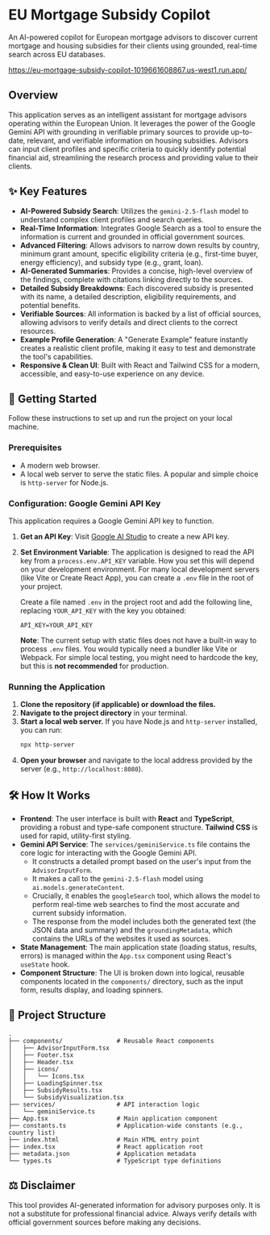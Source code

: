 # EU Mortgage Subsidy Copilot

An AI-powered copilot for European mortgage advisors to discover current mortgage and housing subsidies for their clients using grounded, real-time search across EU databases.

https://eu-mortgage-subsidy-copilot-1019661608867.us-west1.run.app/

## Overview

This application serves as an intelligent assistant for mortgage advisors operating within the European Union. It leverages the power of the Google Gemini API with grounding in verifiable primary sources to provide up-to-date, relevant, and verifiable information on housing subsidies. Advisors can input client profiles and specific criteria to quickly identify potential financial aid, streamlining the research process and providing value to their clients.

## ✨ Key Features

- **AI-Powered Subsidy Search**: Utilizes the `gemini-2.5-flash` model to understand complex client profiles and search queries.
- **Real-Time Information**: Integrates Google Search as a tool to ensure the information is current and grounded in official government sources.
- **Advanced Filtering**: Allows advisors to narrow down results by country, minimum grant amount, specific eligibility criteria (e.g., first-time buyer, energy efficiency), and subsidy type (e.g., grant, loan).
- **AI-Generated Summaries**: Provides a concise, high-level overview of the findings, complete with citations linking directly to the sources.
- **Detailed Subsidy Breakdowns**: Each discovered subsidy is presented with its name, a detailed description, eligibility requirements, and potential benefits.
- **Verifiable Sources**: All information is backed by a list of official sources, allowing advisors to verify details and direct clients to the correct resources.
- **Example Profile Generation**: A "Generate Example" feature instantly creates a realistic client profile, making it easy to test and demonstrate the tool's capabilities.
- **Responsive & Clean UI**: Built with React and Tailwind CSS for a modern, accessible, and easy-to-use experience on any device.

## 🚀 Getting Started

Follow these instructions to set up and run the project on your local machine.

### Prerequisites

- A modern web browser.
- A local web server to serve the static files. A popular and simple choice is `http-server` for Node.js.

### Configuration: Google Gemini API Key

This application requires a Google Gemini API key to function.

1.  **Get an API Key**: Visit [Google AI Studio](https://aistudio.google.com/app/apikey) to create a new API key.
2.  **Set Environment Variable**: The application is designed to read the API key from a `process.env.API_KEY` variable. How you set this will depend on your development environment. For many local development servers (like Vite or Create React App), you can create a `.env` file in the root of your project.

    Create a file named `.env` in the project root and add the following line, replacing `YOUR_API_KEY` with the key you obtained:

    ```
    API_KEY=YOUR_API_KEY
    ```

    **Note**: The current setup with static files does not have a built-in way to process `.env` files. You would typically need a bundler like Vite or Webpack. For simple local testing, you might need to hardcode the key, but this is **not recommended** for production.

### Running the Application

1.  **Clone the repository (if applicable) or download the files.**
2.  **Navigate to the project directory** in your terminal.
3.  **Start a local web server.** If you have Node.js and `http-server` installed, you can run:
    ```bash
    npx http-server
    ```
4.  **Open your browser** and navigate to the local address provided by the server (e.g., `http://localhost:8080`).

## 🛠️ How It Works

-   **Frontend**: The user interface is built with **React** and **TypeScript**, providing a robust and type-safe component structure. **Tailwind CSS** is used for rapid, utility-first styling.
-   **Gemini API Service**: The `services/geminiService.ts` file contains the core logic for interacting with the Google Gemini API.
    -   It constructs a detailed prompt based on the user's input from the `AdvisorInputForm`.
    -   It makes a call to the `gemini-2.5-flash` model using `ai.models.generateContent`.
    -   Crucially, it enables the `googleSearch` tool, which allows the model to perform real-time web searches to find the most accurate and current subsidy information.
    -   The response from the model includes both the generated text (the JSON data and summary) and the `groundingMetadata`, which contains the URLs of the websites it used as sources.
-   **State Management**: The main application state (loading status, results, errors) is managed within the `App.tsx` component using React's `useState` hook.
-   **Component Structure**: The UI is broken down into logical, reusable components located in the `components/` directory, such as the input form, results display, and loading spinners.

## 📁 Project Structure

```
.
├── components/               # Reusable React components
│   ├── AdvisorInputForm.tsx
│   ├── Footer.tsx
│   ├── Header.tsx
│   ├── icons/
│   │   └── Icons.tsx
│   ├── LoadingSpinner.tsx
│   ├── SubsidyResults.tsx
│   └── SubsidyVisualization.tsx
├── services/                 # API interaction logic
│   └── geminiService.ts
├── App.tsx                   # Main application component
├── constants.ts              # Application-wide constants (e.g., country list)
├── index.html                # Main HTML entry point
├── index.tsx                 # React application root
├── metadata.json             # Application metadata
└── types.ts                  # TypeScript type definitions
```

## ⚖️ Disclaimer

This tool provides AI-generated information for advisory purposes only. It is not a substitute for professional financial advice. Always verify details with official government sources before making any decisions.
